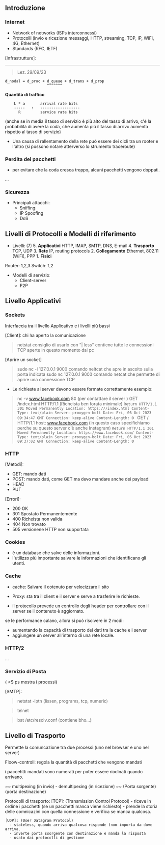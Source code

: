 ## Introduzione

### Internet
  - Network of networks
      (ISPs interconnessi)
  - Protocolli
      (invio e ricezione messaggi, HTTP, streaming, TCP, IP, WiFi, 4G, Ethernet)
  - Standards
      (RFC, IETF)

  [Infrastrutture]:

---

 > Lez. 29/09/23

    d_nodal = d_proc + d_queue + d_trans + d_prop
                       ^^^^^^^
  **Quantità di traffico**

        L * a       arrival rate bits
        -----   :   ------------------
          R         service rate bits

  (anche se in media il tasso di servizio è più alto del tasso di arrivo, c'è la probabilità di avere la coda, che aumenta più il tasso di arrivo aumenta rispetto al tasso di servizio)

  - Una causa di rallentamento della rete può essere dei cicli tra un rooter e l'altro (si possono notare atterverso lo strumento traceroute)


### Perdita dei pacchetti
  - per evitare che la coda cresca troppo, alcuni pacchetti vengono doppati.

  ...

### Sicurezza

  - Principali attacchi:
    + Sniffing
    + IP Spoofing
    + DoS

## Livelli di Protocolli e Modelli di riferimento

  - Livelli:
    (7) 5. **Applicativi**      HTTP, IMAP, SMTP, DNS, E-mail
        4. **Trasporto**        TCP, UDP
        3. **Rete**             IP, routing protocols
        2. **Collegamento**     Ethernet, 802.11 (WiFi), PPP
        1. **Fisici**

  Router: 1,2,3
  Switch: 1,2

  - Modelli di servizio:
    + Client-server
    + P2P

## Livello Applicativi

### Sockets

  Interfaccia tra il livello Applicativo e i livelli più bassi

[Client]: chi ha aperto la comunicazione


> netstat
    consiglio di usarlo con "| less"
    contiene tutte le connessioni TCP aperte in questo momento dal pc

  [Aprire un socket]
> sudo nc -l 127.0.0.1 9000
    comando neltcat che apre in ascolto sulla porta indicata
> sudo nc 127.0.0.1 9000
    comando netcat che permette di aprire una connessione TCP

 - Le richieste ai server devono essere formate correttamente
  esempio:

  > nc -v www.facebook.com 80     (per contattare il server )
    GET /index.html HTTP/1.1      (Richeista ben forata minimale)
    ```Return
      HTTP/1.1 301 Moved Permanently
      Location: https:///index.html
      Content-Type: text/plain
      Server: proxygen-bolt
      Date: Fri, 06 Oct 2023 09:34:47 GMT
      Connection: keep-alive
      Content-Length: 0
    ```
    GET / HTTP/1.1
    host: www.facebook.com (in questo caso specifichiamo perche su questo server c'è anche Instagram)
    ```Return
      HTTP/1.1 301 Moved Permanently
      Location: https://www.facebook.com/
      Content-Type: text/plain
      Server: proxygen-bolt
      Date: Fri, 06 Oct 2023 09:37:02 GMT
      Connection: keep-alive
      Content-Length: 0
    ```

### HTTP
  [Metodi]:
  - GET: mando dati
  - POST: mando dati, come GET ma devo mandare anche dei payload
  - HEAD
  - PUT

  [Errori]:
  - 200 OK
  - 301 Spostato Permanentemente
  - 400 Richeista non valida
  - 404 Non trovato
  - 505 versionene HTTP non supportata

### Cookies
  - è un database che salve delle informazioni.
  - l'utilizzo più importante  salvare le informazioni che identificano gli utenti.

### Cache
  - cache: Salvare il cotenuto per velocizzare il sito
  - Proxy: sta tra il client e il server e serve a trasferire le richieste.

  - il protocollo prevede un controllo degli header per controllare con il server se il contenuto è aggiornato.

  se le performance calano, allora si può risolvere in 2 modi:
   - aumentando la capacità di trasporto dei dati tra la cache e i server
   - aggiungere un server all'interno di una rete locale.

### HTTP/2

...


### Servizio di Posta

( >$ ps     mostra i processi)

 [SMTP]:

 > netstat -lptn (lissen, programs, tcp, numeric)

 > telnet

 > bat /etc/resolv.conf  (contiene bho...)


## Livello di Trasporto

  Permette la comuncazione tra due processi (uno nel browser e uno nel server)

  Floow-controll: regola la quantità di pacchetti che vengono mandati

  i paccehtti mandati sono numerati per poter essere riodinati quando arrivano.


~~  multipexing (in invio) - demultipexing (in ricezione)
~~    (Porta sorgente)        (porta destinazione)

  Protocolli di trasporto:
    [TCP]: (Transmission Control Protocol)
      - riceve in ordine i pacchetti (se un pacchetti manca viene richiesto)
      - prende la storia delle comnicazini con quella connessione e verifica se manca qualcosa.

    [UDP]: (User Datagram Protocol)
      - stateless, quando arriva qualcosa risponde (non importa da dove arriva.
      - inverte porta ssorgente con destinazione e manda la risposta
      - usato dai protocolli di gestione
